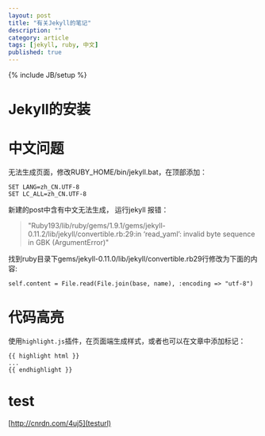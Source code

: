 ```yaml
---
layout: post
title: "有关Jekyll的笔记"
description: ""
category: article
tags: [jekyll, ruby, 中文]
published: true
---
```


{% include JB/setup %}

# Jekyll的安装

# 中文问题

无法生成页面，修改RUBY_HOME/bin/jekyll.bat，在顶部添加：

	SET LANG=zh_CN.UTF-8
	SET LC_ALL=zh_CN.UTF-8

新建的post中含有中文无法生成， 运行jekyll 报错：

> "Ruby193/lib/ruby/gems/1.9.1/gems/jekyll-0.11.2/lib/jekyll/convertible.rb:29:in ‘read_yaml’: invalid byte sequence in GBK (ArgumentError)"

找到ruby目录下gems/jekyll-0.11.0/lib/jekyll/convertible.rb29行修改为下面的内容:

	self.content = File.read(File.join(base, name), :encoding => "utf-8")



# 代码高亮

使用`highlight.js`插件，在页面端生成样式，或者也可以在文章中添加标记：

	{{ highlight html }}
	...
	{{ endhighlight }}
    
    
# test

[http://cnrdn.com/4uj5](testurl)